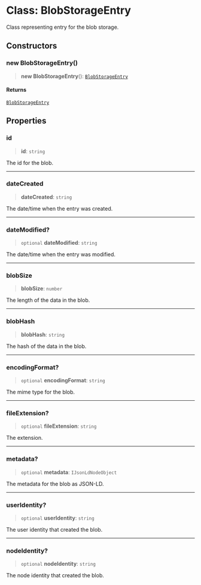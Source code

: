 # Class: BlobStorageEntry

Class representing entry for the blob storage.

## Constructors

### new BlobStorageEntry()

> **new BlobStorageEntry**(): [`BlobStorageEntry`](BlobStorageEntry.md)

#### Returns

[`BlobStorageEntry`](BlobStorageEntry.md)

## Properties

### id

> **id**: `string`

The id for the blob.

***

### dateCreated

> **dateCreated**: `string`

The date/time when the entry was created.

***

### dateModified?

> `optional` **dateModified**: `string`

The date/time when the entry was modified.

***

### blobSize

> **blobSize**: `number`

The length of the data in the blob.

***

### blobHash

> **blobHash**: `string`

The hash of the data in the blob.

***

### encodingFormat?

> `optional` **encodingFormat**: `string`

The mime type for the blob.

***

### fileExtension?

> `optional` **fileExtension**: `string`

The extension.

***

### metadata?

> `optional` **metadata**: `IJsonLdNodeObject`

The metadata for the blob as JSON-LD.

***

### userIdentity?

> `optional` **userIdentity**: `string`

The user identity that created the blob.

***

### nodeIdentity?

> `optional` **nodeIdentity**: `string`

The node identity that created the blob.
